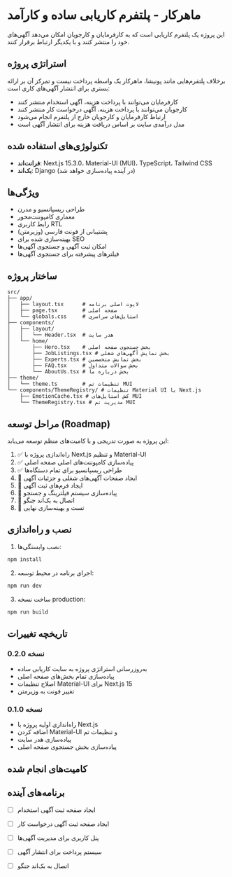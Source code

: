 # ماهرکار - پلتفرم کاریابی ساده و کارآمد

این پروژه یک پلتفرم کاریابی است که به کارفرمایان و کارجویان امکان می‌دهد آگهی‌های خود را منتشر کنند و با یکدیگر ارتباط برقرار کنند.

## استراتژی پروژه

برخلاف پلتفرم‌هایی مانند پونیشا، ماهرکار یک واسطه پرداخت نیست و تمرکز آن بر ارائه بستری برای انتشار آگهی‌های کاری است:

- کارفرمایان می‌توانند با پرداخت هزینه، آگهی استخدام منتشر کنند
- کارجویان می‌توانند با پرداخت هزینه، آگهی درخواست کار منتشر کنند
- ارتباط کارفرمایان و کارجویان خارج از پلتفرم انجام می‌شود
- مدل درآمدی سایت بر اساس دریافت هزینه برای انتشار آگهی است

## تکنولوژی‌های استفاده شده

- **فرانت‌اند**: Next.js 15.3.0، Material-UI (MUI)، TypeScript، Tailwind CSS
- **بک‌اند**: Django (در آینده پیاده‌سازی خواهد شد)

## ویژگی‌ها

- طراحی ریسپانسیو و مدرن
- معماری کامپوننت‌محور
- رابط کاربری RTL
- پشتیبانی از فونت فارسی (وزیرمتن)
- بهینه‌سازی شده برای SEO
- امکان ثبت آگهی و جستجوی آگهی‌ها
- فیلترهای پیشرفته برای جستجوی آگهی‌ها

## ساختار پروژه

```
src/
├── app/
│   ├── layout.tsx      # لایوت اصلی برنامه
│   ├── page.tsx        # صفحه اصلی
│   └── globals.css     # استایل‌های سراسری
├── components/
│   ├── layout/
│   │   └── Header.tsx  # هدر سایت
│   └── home/
│       ├── Hero.tsx    # بخش جستجوی صفحه اصلی
│       ├── JobListings.tsx # بخش نمایش آگهی‌های شغلی
│       ├── Experts.tsx # بخش نمایش متخصصین
│       ├── FAQ.tsx     # بخش سوالات متداول
│       └── AboutUs.tsx # بخش درباره ما
├── theme/
│   └── theme.ts        # تنظیمات تم MUI
└── components/ThemeRegistry/ # تنظیمات Material UI با Next.js
    ├── EmotionCache.tsx # کش استایل‌های MUI
    └── ThemeRegistry.tsx # مدیریت تم MUI
```

## مراحل توسعه (Roadmap)

این پروژه به صورت تدریجی و با کامیت‌های منظم توسعه می‌یابد:

1. ✅ راه‌اندازی پروژه با Next.js و تنظیم Material-UI
2. ✅ پیاده‌سازی کامپوننت‌های اصلی صفحه اصلی
3. ✅ طراحی ریسپانسیو برای تمام دستگاه‌ها
4. 🔄 ایجاد صفحات آگهی‌های شغلی و جزئیات آگهی
5. 🔄 ایجاد فرم‌های ثبت آگهی
6. 🔄 پیاده‌سازی سیستم فیلترینگ و جستجو
7. 🔄 اتصال به بک‌اند جنگو
8. 🔄 تست و بهینه‌سازی نهایی

## نصب و راه‌اندازی

1. نصب وابستگی‌ها:
```bash
npm install
```

2. اجرای برنامه در محیط توسعه:
```bash
npm run dev
```

3. ساخت نسخه production:
```bash
npm run build
```

## تاریخچه تغییرات

### نسخه 0.2.0
- به‌روزرسانی استراتژی پروژه به سایت کاریابی ساده
- پیاده‌سازی تمام بخش‌های صفحه اصلی 
- اصلاح تنظیمات Material-UI برای Next.js 15
- تغییر فونت به وزیرمتن

### نسخه 0.1.0
- راه‌اندازی اولیه پروژه با Next.js
- اضافه کردن Material-UI و تنظیمات تم
- پیاده‌سازی هدر سایت
- پیاده‌سازی بخش جستجوی صفحه اصلی

## کامیت‌های انجام شده

## برنامه‌های آینده

- [ ] ایجاد صفحه ثبت آگهی استخدام
- [ ] ایجاد صفحه ثبت آگهی درخواست کار
- [ ] پنل کاربری برای مدیریت آگهی‌ها
- [ ] سیستم پرداخت برای انتشار آگهی
- [ ] اتصال به بک‌اند جنگو

